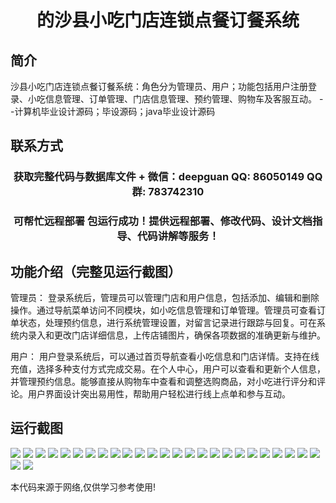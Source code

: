 <p><h1 align="center">的沙县小吃门店连锁点餐订餐系统</h1></p>

## 简介
沙县小吃门店连锁点餐订餐系统：角色分为管理员、用户；功能包括用户注册登录、小吃信息管理、订单管理、门店信息管理、预约管理、购物车及客服互动。    --计算机毕业设计源码；毕设源码；java毕业设计源码


## 联系方式
<p><h3 align="center">获取完整代码与数据库文件 + 微信：deepguan QQ: 86050149 QQ群: 783742310</h3></p>
<p><h3 align="center">可帮忙远程部署 包运行成功！提供远程部署、修改代码、设计文档指导、代码讲解等服务！</h3></p>

## 功能介绍（完整见运行截图）
管理员： 登录系统后，管理员可以管理门店和用户信息，包括添加、编辑和删除操作。通过导航菜单访问不同模块，如小吃信息管理和订单管理。管理员可查看订单状态，处理预约信息，进行系统管理设置，对留言记录进行跟踪与回复。可在系统内录入和更改门店详细信息，上传店铺图片，确保各项数据的准确更新与维护。

用户： 用户登录系统后，可以通过首页导航查看小吃信息和门店详情。支持在线充值，选择多种支付方式完成交易。在个人中心，用户可以查看和更新个人信息，并管理预约信息。能够直接从购物车中查看和调整选购商品，对小吃进行评分和评论。用户界面设计突出易用性，帮助用户轻松进行线上点单和参与互动。


## 运行截图
![](https://bs-1329754181.cos.ap-shanghai.myqcloud.com/ssm/ShaXianSnackShopOrderingSystem/img/001.jpg)
![](https://bs-1329754181.cos.ap-shanghai.myqcloud.com/ssm/ShaXianSnackShopOrderingSystem/img/002.jpg)
![](https://bs-1329754181.cos.ap-shanghai.myqcloud.com/ssm/ShaXianSnackShopOrderingSystem/img/003.jpg)
![](https://bs-1329754181.cos.ap-shanghai.myqcloud.com/ssm/ShaXianSnackShopOrderingSystem/img/004.jpg)
![](https://bs-1329754181.cos.ap-shanghai.myqcloud.com/ssm/ShaXianSnackShopOrderingSystem/img/005.jpg)
![](https://bs-1329754181.cos.ap-shanghai.myqcloud.com/ssm/ShaXianSnackShopOrderingSystem/img/006.jpg)
![](https://bs-1329754181.cos.ap-shanghai.myqcloud.com/ssm/ShaXianSnackShopOrderingSystem/img/007.jpg)
![](https://bs-1329754181.cos.ap-shanghai.myqcloud.com/ssm/ShaXianSnackShopOrderingSystem/img/008.jpg)
![](https://bs-1329754181.cos.ap-shanghai.myqcloud.com/ssm/ShaXianSnackShopOrderingSystem/img/009.jpg)
![](https://bs-1329754181.cos.ap-shanghai.myqcloud.com/ssm/ShaXianSnackShopOrderingSystem/img/010.jpg)
![](https://bs-1329754181.cos.ap-shanghai.myqcloud.com/ssm/ShaXianSnackShopOrderingSystem/img/011.jpg)
![](https://bs-1329754181.cos.ap-shanghai.myqcloud.com/ssm/ShaXianSnackShopOrderingSystem/img/012.jpg)
![](https://bs-1329754181.cos.ap-shanghai.myqcloud.com/ssm/ShaXianSnackShopOrderingSystem/img/013.jpg)
![](https://bs-1329754181.cos.ap-shanghai.myqcloud.com/ssm/ShaXianSnackShopOrderingSystem/img/014.jpg)
![](https://bs-1329754181.cos.ap-shanghai.myqcloud.com/ssm/ShaXianSnackShopOrderingSystem/img/015.jpg)
![](https://bs-1329754181.cos.ap-shanghai.myqcloud.com/ssm/ShaXianSnackShopOrderingSystem/img/016.jpg)
![](https://bs-1329754181.cos.ap-shanghai.myqcloud.com/ssm/ShaXianSnackShopOrderingSystem/img/017.jpg)
![](https://bs-1329754181.cos.ap-shanghai.myqcloud.com/ssm/ShaXianSnackShopOrderingSystem/img/018.jpg)
![](https://bs-1329754181.cos.ap-shanghai.myqcloud.com/ssm/ShaXianSnackShopOrderingSystem/img/019.jpg)
![](https://bs-1329754181.cos.ap-shanghai.myqcloud.com/ssm/ShaXianSnackShopOrderingSystem/img/020.jpg)
![](https://bs-1329754181.cos.ap-shanghai.myqcloud.com/ssm/ShaXianSnackShopOrderingSystem/img/021.jpg)
![](https://bs-1329754181.cos.ap-shanghai.myqcloud.com/ssm/ShaXianSnackShopOrderingSystem/img/022.jpg)
![](https://bs-1329754181.cos.ap-shanghai.myqcloud.com/ssm/ShaXianSnackShopOrderingSystem/img/023.jpg)
![](https://bs-1329754181.cos.ap-shanghai.myqcloud.com/ssm/ShaXianSnackShopOrderingSystem/img/024.jpg)
![](https://bs-1329754181.cos.ap-shanghai.myqcloud.com/ssm/ShaXianSnackShopOrderingSystem/img/025.jpg)
![](https://bs-1329754181.cos.ap-shanghai.myqcloud.com/ssm/ShaXianSnackShopOrderingSystem/img/026.jpg)
![](https://bs-1329754181.cos.ap-shanghai.myqcloud.com/ssm/ShaXianSnackShopOrderingSystem/img/027.jpg)

<p>本代码来源于网络,仅供学习参考使用!</p>

